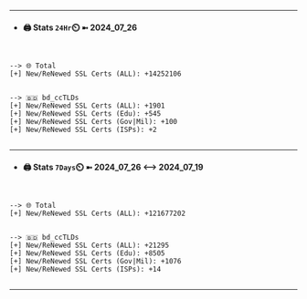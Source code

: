 

---
- #### 🖨️ **Stats** `24Hr`⏲️ ➼ 2024_07_26
```console


--> 🌐 Total
[+] New/ReNewed SSL Certs (ALL): +14252106


--> 🇧🇩 bd_ccTLDs
[+] New/ReNewed SSL Certs (ALL): +1901
[+] New/ReNewed SSL Certs (Edu): +545
[+] New/ReNewed SSL Certs (Gov|Mil): +100
[+] New/ReNewed SSL Certs (ISPs): +2


```

---
- #### 🖨️ **Stats** `7Days`⏲️ ➼ 2024_07_26 <--> 2024_07_19
```console


--> 🌐 Total
[+] New/ReNewed SSL Certs (ALL): +121677202


--> 🇧🇩 bd_ccTLDs
[+] New/ReNewed SSL Certs (ALL): +21295
[+] New/ReNewed SSL Certs (Edu): +8505
[+] New/ReNewed SSL Certs (Gov|Mil): +1076
[+] New/ReNewed SSL Certs (ISPs): +14


```

---


